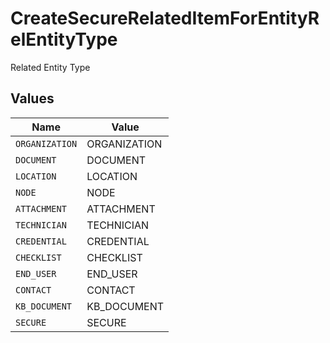 # CreateSecureRelatedItemForEntityRelEntityType

Related Entity Type


## Values

| Name           | Value          |
| -------------- | -------------- |
| `ORGANIZATION` | ORGANIZATION   |
| `DOCUMENT`     | DOCUMENT       |
| `LOCATION`     | LOCATION       |
| `NODE`         | NODE           |
| `ATTACHMENT`   | ATTACHMENT     |
| `TECHNICIAN`   | TECHNICIAN     |
| `CREDENTIAL`   | CREDENTIAL     |
| `CHECKLIST`    | CHECKLIST      |
| `END_USER`     | END_USER       |
| `CONTACT`      | CONTACT        |
| `KB_DOCUMENT`  | KB_DOCUMENT    |
| `SECURE`       | SECURE         |